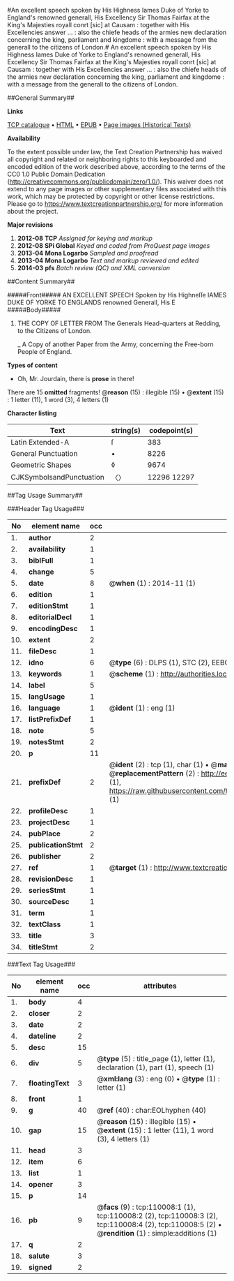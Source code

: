 #An excellent speech spoken by His Highness Iames Duke of Yorke to England's renowned generall, His Excellency Sir Thomas Fairfax at the King's Majesties royall conrt [sic] at Causam : together with His Excellencies answer ... : also the chiefe heads of the armies new declaration concerning the king, parliament and kingdome : with a message from the generall to the citizens of London.#
An excellent speech spoken by His Highness Iames Duke of Yorke to England's renowned generall, His Excellency Sir Thomas Fairfax at the King's Majesties royall conrt [sic] at Causam : together with His Excellencies answer ... : also the chiefe heads of the armies new declaration concerning the king, parliament and kingdome : with a message from the generall to the citizens of London.

##General Summary##

**Links**

[TCP catalogue](http://www.ota.ox.ac.uk/tcp/)  • 
[HTML](http://tei.it.ox.ac.uk/tcp/Texts-HTML/free/A46/A46469.html)  • 
[EPUB](http://tei.it.ox.ac.uk/tcp/Texts-EPUB/free/A46/A46469.epub) • 
[Page images (Historical Texts)](https://historicaltexts.jisc.ac.uk/eebo-27141595e)

**Availability**

To the extent possible under law, the Text Creation Partnership has waived all copyright and related or neighboring rights to this keyboarded and encoded edition of the work described above, according to the terms of the CC0 1.0 Public Domain Dedication (http://creativecommons.org/publicdomain/zero/1.0/). This waiver does not extend to any page images or other supplementary files associated with this work, which may be protected by copyright or other license restrictions. Please go to https://www.textcreationpartnership.org/ for more information about the project.

**Major revisions**

1. __2012-08__ __TCP__ *Assigned for keying and markup*
1. __2012-08__ __SPi Global__ *Keyed and coded from ProQuest page images*
1. __2013-04__ __Mona Logarbo__ *Sampled and proofread*
1. __2013-04__ __Mona Logarbo__ *Text and markup reviewed and edited*
1. __2014-03__ __pfs__ *Batch review (QC) and XML conversion*

##Content Summary##

#####Front#####
AN EXCELLENT SPEECH Spoken by His Highneſſe IAMES DUKE OF YORKE TO ENGLANDS renowned Generall, His E
#####Body#####

1. THE COPY OF LETTER FROM The Generals Head-quarters at Redding, to the Citizens of London.

    _ A Copy of another Paper from the Army, concerning the Free-born People of England.

**Types of content**

  * Oh, Mr. Jourdain, there is **prose** in there!

There are 15 **omitted** fragments! 
 @__reason__ (15) : illegible (15)  •  @__extent__ (15) : 1 letter (11), 1 word (3), 4 letters (1)

**Character listing**


|Text|string(s)|codepoint(s)|
|---|---|---|
|Latin Extended-A|ſ|383|
|General Punctuation|•|8226|
|Geometric Shapes|◊|9674|
|CJKSymbolsandPunctuation|〈〉|12296 12297|

##Tag Usage Summary##

###Header Tag Usage###

|No|element name|occ|attributes|
|---|---|---|---|
|1.|__author__|2||
|2.|__availability__|1||
|3.|__biblFull__|1||
|4.|__change__|5||
|5.|__date__|8| @__when__ (1) : 2014-11 (1)|
|6.|__edition__|1||
|7.|__editionStmt__|1||
|8.|__editorialDecl__|1||
|9.|__encodingDesc__|1||
|10.|__extent__|2||
|11.|__fileDesc__|1||
|12.|__idno__|6| @__type__ (6) : DLPS (1), STC (2), EEBO-CITATION (1), OCLC (1), VID (1)|
|13.|__keywords__|1| @__scheme__ (1) : http://authorities.loc.gov/ (1)|
|14.|__label__|5||
|15.|__langUsage__|1||
|16.|__language__|1| @__ident__ (1) : eng (1)|
|17.|__listPrefixDef__|1||
|18.|__note__|5||
|19.|__notesStmt__|2||
|20.|__p__|11||
|21.|__prefixDef__|2| @__ident__ (2) : tcp (1), char (1)  •  @__matchPattern__ (2) : ([0-9\-]+):([0-9IVX]+) (1), (.+) (1)  •  @__replacementPattern__ (2) : http://eebo.chadwyck.com/downloadtiff?vid=$1&page=$2 (1), https://raw.githubusercontent.com/textcreationpartnership/Texts/master/tcpchars.xml#$1 (1)|
|22.|__profileDesc__|1||
|23.|__projectDesc__|1||
|24.|__pubPlace__|2||
|25.|__publicationStmt__|2||
|26.|__publisher__|2||
|27.|__ref__|1| @__target__ (1) : http://www.textcreationpartnership.org/docs/. (1)|
|28.|__revisionDesc__|1||
|29.|__seriesStmt__|1||
|30.|__sourceDesc__|1||
|31.|__term__|1||
|32.|__textClass__|1||
|33.|__title__|3||
|34.|__titleStmt__|2||


###Text Tag Usage###

|No|element name|occ|attributes|
|---|---|---|---|
|1.|__body__|4||
|2.|__closer__|2||
|3.|__date__|2||
|4.|__dateline__|2||
|5.|__desc__|15||
|6.|__div__|5| @__type__ (5) : title_page (1), letter (1), declaration (1), part (1), speech (1)|
|7.|__floatingText__|3| @__xml:lang__ (3) : eng (0)  •  @__type__ (1) : letter (1)|
|8.|__front__|1||
|9.|__g__|40| @__ref__ (40) : char:EOLhyphen (40)|
|10.|__gap__|15| @__reason__ (15) : illegible (15)  •  @__extent__ (15) : 1 letter (11), 1 word (3), 4 letters (1)|
|11.|__head__|3||
|12.|__item__|6||
|13.|__list__|1||
|14.|__opener__|3||
|15.|__p__|14||
|16.|__pb__|9| @__facs__ (9) : tcp:110008:1 (1), tcp:110008:2 (2), tcp:110008:3 (2), tcp:110008:4 (2), tcp:110008:5 (2)  •  @__rendition__ (1) : simple:additions (1)|
|17.|__q__|2||
|18.|__salute__|3||
|19.|__signed__|2||
